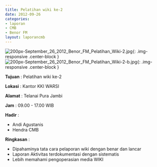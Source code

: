 ```yaml
---
title: Pelatihan wiki ke-2
date: 2012-09-26
categories:
- laporan
- CMB
- Benor FM
layout: laporancmb
---
```


![200px-September_26_2012_Benor_FM_Pelatihan_Wiki-2.jpg](/uploads/200px-September_26_2012_Benor_FM_Pelatihan_Wiki-2.jpg){: .img-responsive .center-block }	
![200px-September_26_2012_Benor_FM_Pelatihan_Wiki-2-b.jpg](/uploads/200px-September_26_2012_Benor_FM_Pelatihan_Wiki-2-b.jpg){: .img-responsive .center-block }	
	
**Tujuan** :	Pelatihan wiki ke-2
	
**Lokasi** :	Kantor KKI WARSI
	
**Alamat** : 	Telanai Pura Jambi
	
**Jam** :	09.00 - 17.00 WIB
	
**Hadir** :
*	Andi Agustanis
*	Hendra CMB

**Ringkasan** :	
*	Dipahaminya tata cara pelaporan wiki dengan benar dan lancar
*	Laporan Aktivitas terdokumentasi dengan sistematis
*	Lebih memahami pengoperasian media WIKI
